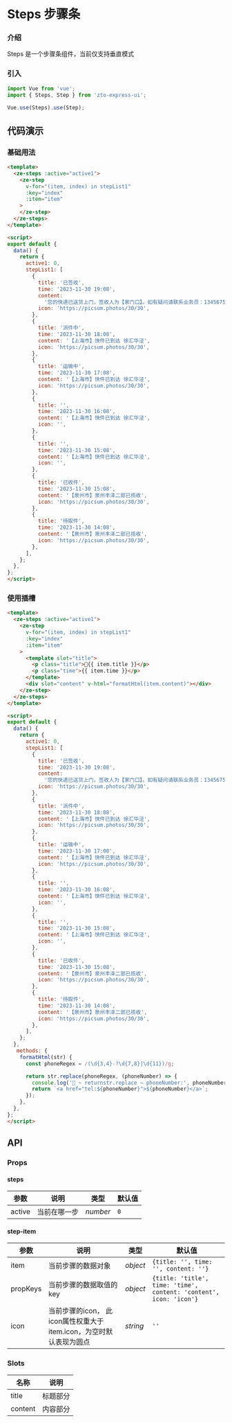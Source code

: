 # Steps 步骤条

### 介绍

Steps 是一个步骤条组件，当前仅支持垂直模式

### 引入

```js
import Vue from 'vue';
import { Steps, Step } from 'zto-express-ui';

Vue.use(Steps).use(Step);
```

## 代码演示

### 基础用法

```html
<template>
  <ze-steps :active="active1">
    <ze-step
      v-for="(item, index) in stepList1"
      :key="index"
      :item="item"
    >
    </ze-step>
  </ze-steps>
</template>

<script>
export default {
  data() {
    return {
      active1: 0,
      stepList1: [
        {
          title: '已签收',
          time: '2023-11-30 19:08',
          content:
            '您的快递已送货上门，签收人为【家门口】。如有疑问请联系业务员：134567567，代理点电话：021-1232434，投诉电话：1267234637、3246599905。感谢使用中通快递，期待再次为您服务',
          icon: 'https://picsum.photos/30/30',
        },
        {
          title: '派件中',
          time: '2023-11-30 18:08',
          content: '【上海市】快件已到达 徐汇华泾',
          icon: 'https://picsum.photos/30/30',
        },
        {
          title: '运输中',
          time: '2023-11-30 17:08',
          content: '【上海市】快件已到达 徐汇华泾',
          icon: 'https://picsum.photos/30/30',
        },
        {
          title: '',
          time: '2023-11-30 16:08',
          content: '【上海市】快件已到达 徐汇华泾',
          icon: '',
        },
        {
          title: '',
          time: '2023-11-30 15:08',
          content: '【上海市】快件已到达 徐汇华泾',
          icon: '',
        },
        {
          title: '已收件',
          time: '2023-11-30 15:08',
          content: '【泉州市】泉州丰泽二部已揽收',
          icon: 'https://picsum.photos/30/30',
        },
        {
          title: '待取件',
          time: '2023-11-30 14:08',
          content: '【泉州市】泉州丰泽二部已揽收',
          icon: 'https://picsum.photos/30/30',
        },
      ],
    };
  },
};
</script>

```

### 使用插槽

```html
<template>
  <ze-steps :active="active1">
    <ze-step
      v-for="(item, index) in stepList1"
      :key="index"
      :item="item"
    >
      <template slot="title">
        <p class="title">🚀{{ item.title }}</p>
        <p class="time">{{ item.time }}</p>
      </template>
      <div slot="content" v-html="formatHtml(item.content)"></div>
    </ze-step>
  </ze-steps>
</template>

<script>
export default {
  data() {
    return {
      active1: 0,
      stepList1: [
        {
          title: '已签收',
          time: '2023-11-30 19:08',
          content:
            '您的快递已送货上门，签收人为【家门口】。如有疑问请联系业务员：134567567，代理点电话：021-1232434，投诉电话：1267234637、3246599905。感谢使用中通快递，期待再次为您服务',
          icon: 'https://picsum.photos/30/30',
        },
        {
          title: '派件中',
          time: '2023-11-30 18:08',
          content: '【上海市】快件已到达 徐汇华泾',
          icon: 'https://picsum.photos/30/30',
        },
        {
          title: '运输中',
          time: '2023-11-30 17:08',
          content: '【上海市】快件已到达 徐汇华泾',
          icon: 'https://picsum.photos/30/30',
        },
        {
          title: '',
          time: '2023-11-30 16:08',
          content: '【上海市】快件已到达 徐汇华泾',
          icon: '',
        },
        {
          title: '',
          time: '2023-11-30 15:08',
          content: '【上海市】快件已到达 徐汇华泾',
          icon: '',
        },
        {
          title: '已收件',
          time: '2023-11-30 15:08',
          content: '【泉州市】泉州丰泽二部已揽收',
          icon: 'https://picsum.photos/30/30',
        },
        {
          title: '待取件',
          time: '2023-11-30 14:08',
          content: '【泉州市】泉州丰泽二部已揽收',
          icon: 'https://picsum.photos/30/30',
        },
      ],
    };
  },
   methods: {
    formatHtml(str) {
      const phoneRegex = /(\d{3,4}-?\d{7,8}|\d{11})/g;

      return str.replace(phoneRegex, (phoneNumber) => {
        console.log('🚀 ~ returnstr.replace ~ phoneNumber:', phoneNumber);
        return `<a href="tel:${phoneNumber}">${phoneNumber}</a>`;
      });
    },
  },
};
</script>

```

## API

### Props

#### steps

| 参数          | 说明     | 类型     | 默认值    |
| ------------- | -------- | -------- | --------- |
| active          | 当前在哪一步 | _number_ | `0` |

#### step-item

| 参数          | 说明     | 类型     | 默认值    |
| ------------- | -------- | -------- | --------- |
| item          | 当前步骤的数据对象 | _object_ | `{title: '', time: '', content: ''}` |
| propKeys      | 当前步骤的数据取值的key | _object_ | `{title: 'title', time: 'time', content: 'content', icon: 'icon'}` |
| icon      | 当前步骤的icon， 此icon属性权重大于item.icon，为空时默认表现为圆点 | _string_ | `''` |

### Slots

| 名称    | 说明     |
| ------- | -------- |
| title | 标题部分 |
| content | 内容部分 |
